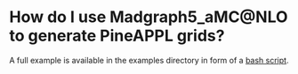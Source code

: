 # How do I use Madgraph5_aMC@NLO to generate PineAPPL grids?

A full example is available in the examples directory in form of a [bash
script](../examples/mg5amcnlo/DY_14TEV.sh).
